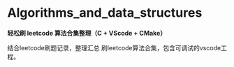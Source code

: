 # Algorithms_and_data_structures
**轻松刷 leetcode 算法合集整理（C + VScode + CMake）**

结合leetcode刷题记录，整理汇总 刷leetcode算法合集，包含可调试的vscode工程。

